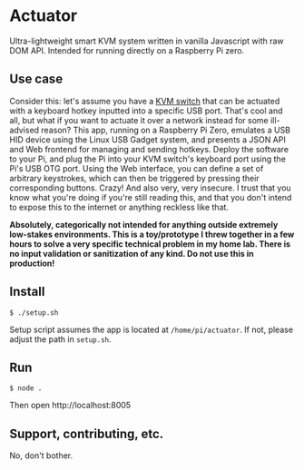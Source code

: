 # Actuator
Ultra-lightweight smart KVM system written in vanilla Javascript with raw DOM API. Intended for running directly on a Raspberry Pi zero. 

## Use case
Consider this: let's assume you have a [KVM switch](https://en.wikipedia.org/wiki/KVM_switch) that can be actuated with a keyboard hotkey inputted into a specific USB port. That's cool and all, but what if you want to actuate it over a network instead for some ill-advised reason? This app, running on a Raspberry Pi Zero, emulates a USB HID device using the Linux USB Gadget system, and presents a JSON API and Web frontend for managing and sending hotkeys. Deploy the software to your Pi, and plug the Pi into your KVM switch's keyboard port using the Pi's USB OTG port. Using the Web interface, you can define a set of arbitrary keystrokes, which can then be triggered by pressing their corresponding buttons. Crazy! And also very, very insecure. I trust that you know what you're doing if you're still reading this, and that you don't intend to expose this to the internet or anything reckless like that.

**Absolutely, categorically not intended for anything outside extremely low-stakes environments. This is a toy/prototype I threw together in a few hours to solve a very specific technical problem in my home lab. There is no input validation or sanitization of any kind. Do not use this in production!**

## Install
```
$ ./setup.sh
```

Setup script assumes the app is located at `/home/pi/actuator`. If not, please adjust the path in `setup.sh`.

## Run
```
$ node .
```

Then open http://localhost:8005

## Support, contributing, etc.
No, don't bother.
